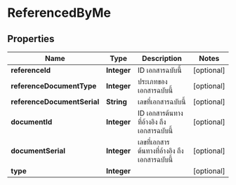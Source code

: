 

# ReferencedByMe

## Properties

Name | Type | Description | Notes
------------ | ------------- | ------------- | -------------
**referenceId** | **Integer** | ID เอกสารฉบับนี้ |  [optional]
**referenceDocumentType** | **Integer** | ประเภทของเอกสารฉบับนี้ |  [optional]
**referenceDocumentSerial** | **String** | เลขที่เอกสารฉบับนี้ |  [optional]
**documentId** | **Integer** | ID เอกสารต้นทางที่อ้างอิง ถึง เอกสารฉบับนี้ |  [optional]
**documentSerial** | **Integer** | เลขที่เอกสารต้นทางที่อ้างอิง ถึง เอกสารฉบับนี้ |  [optional]
**type** | **Integer** |  |  [optional]




